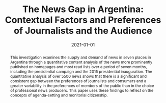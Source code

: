 ---
title: "The News Gap in Argentina: Contextual Factors and Preferences of Journalists and the Audience"
date: 2021-01-01
publishDate: 2021-01-01
authors: ["Eugenia Mitchelstein", "Pablo Boczkowski", "Celeste Wagner", "Silvana Leiva"]
publication_types: ["2"]
abstract: "This investigation examines the supply and demand of news in seven places in Argentina through a quantitative content analysis of the news more prominently published on homepages and most read lists over a period of seven months, including the presidential campaign and the 2015 presidential inauguration. The quantitative analysis of over 5500 news shows that there is a significant and consistent gap between the preferences of journalists and consumers and a greater variability in the preferences of members of the public than in the choice of professional news producers. This paper uses these findings to reflect on the concepts of agenda-setting and monitorial citizenship."
featured: false
image:
  preview_only: true
publication: "*Palabra Clave*"
#url_pdf: "https://doi.org/10.5294/pacla.2016.19.4.4"
doi: "10.5294/pacla.2016.19.4.4"
---